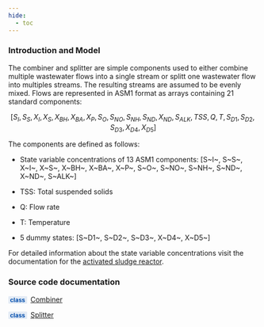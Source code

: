 ```yaml
---
hide:
  - toc
---
```


### Introduction and Model

The combiner and splitter are simple components used to either combine multiple wastewater flows into a single stream or splitt one wastewater flow into multiples streams. The resulting streams are assumed to be evenly mixed. Flows are represented in ASM1 format as arrays containing 21 standard components:

$$
\left[S_I, S_S, X_I, X_S, X_{BH}, X_{BA}, X_P, S_O, S_{NO}, S_{NH}, S_{ND}, X_{ND}, S_{ALK}, TSS, Q, T, S_{D1}, S_{D2}, S_{D3}, X_{D4}, X_{D5}\right]
$$

The components are defined as follows:

- State variable concentrations of 13 ASM1 components: [S~I~, S~S~, X~I~, X~S~, X~BH~, X~BA~, X~P~, S~O~, S~NO~, S~NH~, S~ND~, X~ND~, S~ALK~]

- TSS: Total suspended solids

- Q: Flow rate

- T: Temperature

- 5 dummy states: [S~D1~, S~D2~, S~D3~, X~D4~, X~D5~]

For detailed information about the state variable concentrations visit the documentation for the [activated sludge reactor](wwt_components/activated_sludge_reactor).


### Source code documentation

<span style=
  "color: #0550ae;
  font-weight: bold;
  font-size: .85em;
  background-color: #0550ae1a;
  padding: 0 .3em;
  border-radius: .1rem;
  margin-right: 0.2rem;">
class</span> [Combiner](/reference/bsm2_python/bsm2/helpers_bsm2/#bsm2_python.bsm2.helpers_bsm2.Combiner)

<span style=
  "color: #0550ae;
  font-weight: bold;
  font-size: .85em;
  background-color: #0550ae1a;
  padding: 0 .3em;
  border-radius: .1rem;
  margin-right: 0.2rem;">
class</span> [Splitter](/reference/bsm2_python/bsm2/helpers_bsm2/#bsm2_python.bsm2.helpers_bsm2.Splitter)
